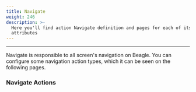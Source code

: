 ```yaml
---
title: Navigate
weight: 246
description: >-
  Here you'll find action Navigate definition and pages for each of its
  attributes
---
```


---

Navigate is responsible to all screen's navigation on Beagle. You can configure some navigation action types, which it can be seen on the following pages. 

### **Navigate Actions**
